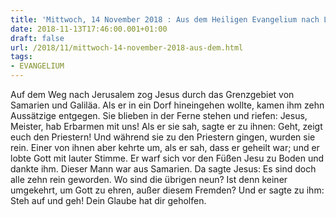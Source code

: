 ```yaml
---
title: 'Mittwoch, 14 November 2018 : Aus dem Heiligen Evangelium nach Lukas - Lk 17,11-19.'
date: 2018-11-13T17:46:00.001+01:00
draft: false
url: /2018/11/mittwoch-14-november-2018-aus-dem.html
tags: 
- EVANGELIUM
---
```


Auf dem Weg nach Jerusalem zog Jesus durch das Grenzgebiet von Samarien und Galiläa. Als er in ein Dorf hineingehen wollte, kamen ihm zehn Aussätzige entgegen. Sie blieben in der Ferne stehen und riefen: Jesus, Meister, hab Erbarmen mit uns! Als er sie sah, sagte er zu ihnen: Geht, zeigt euch den Priestern! Und während sie zu den Priestern gingen, wurden sie rein. Einer von ihnen aber kehrte um, als er sah, dass er geheilt war; und er lobte Gott mit lauter Stimme. Er warf sich vor den Füßen Jesu zu Boden und dankte ihm. Dieser Mann war aus Samarien. Da sagte Jesus: Es sind doch alle zehn rein geworden. Wo sind die übrigen neun? Ist denn keiner umgekehrt, um Gott zu ehren, außer diesem Fremden? Und er sagte zu ihm: Steh auf und geh! Dein Glaube hat dir geholfen.